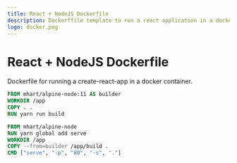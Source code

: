 ```yaml
---
title: React + NodeJS Dockerfile
description: Dockerffile template to run a react application in a docker container
logo: docker.png
---
```


# React + NodeJS Dockerfile

Dockerfile for running a create-react-app in a docker container.

```dockerfile
FROM mhart/alpine-node:11 AS builder
WORKDIR /app
COPY . .
RUN yarn run build

FROM mhart/alpine-node
RUN yarn global add serve
WORKDIR /app
COPY --from=builder /app/build .
CMD ["serve", "-p", "80", "-s", "."]
```
